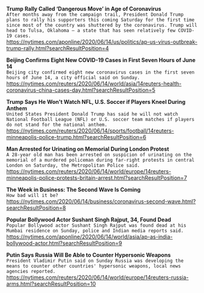 **Trump Rally Called ‘Dangerous Move’ in Age of Coronavirus**\
`After months away from the campaign trail, President Donald Trump plans to rally his supporters this coming Saturday for the first time since most of the country was shuttered by the coronavirus. Trump will head to Tulsa, Oklahoma — a state that has seen relatively few COVID-19 cases.`\
https://nytimes.com/aponline/2020/06/14/us/politics/ap-us-virus-outbreak-trump-rally.html?searchResultPosition=4

**Beijing Confirms Eight New COVID-19 Cases in First Seven Hours of June 14**\
`Beijing city confirmed eight new coronavirus cases in the first seven hours of June 14, a city official said on Sunday.`\
https://nytimes.com/reuters/2020/06/14/world/asia/14reuters-health-coronavirus-china-cases-day.html?searchResultPosition=5

**Trump Says He Won't Watch NFL, U.S. Soccer if Players Kneel During Anthem**\
`United States President Donald Trump has said he will not watch National Football League (NFL) or U.S. soccer team matches if players do not stand for the national anthem.`\
https://nytimes.com/reuters/2020/06/14/sports/football/14reuters-minneapolis-police-trump.html?searchResultPosition=6

**Man Arrested for Urinating on Memorial During London Protest**\
`A 28-year old man has been arrested on suspicion of urinating on the memorial of a murdered policeman during far-right protests in central London on Saturday, the Metropolitan Police said.`\
https://nytimes.com/reuters/2020/06/14/world/europe/14reuters-minneapolis-police-protests-britain-arrest.html?searchResultPosition=7

**The Week in Business: The Second Wave Is Coming**\
`How bad will it be?`\
https://nytimes.com/2020/06/14/business/coronavirus-second-wave.html?searchResultPosition=8

**Popular Bollywood Actor Sushant Singh Rajput, 34, Found Dead**\
`Popular Bollywood actor Sushant Singh Rajput was found dead at his Mumbai residence on Sunday, police and Indian media reports said.`\
https://nytimes.com/aponline/2020/06/14/world/asia/ap-as-india-bollywood-actor.html?searchResultPosition=9

**Putin Says Russia Will Be Able to Counter Hypersonic Weapons**\
`President Vladimir Putin said on Sunday Russia was developing the means to counter other countries' hypersonic weapons, local news agencies reported.`\
https://nytimes.com/reuters/2020/06/14/world/europe/14reuters-russia-arms.html?searchResultPosition=10

